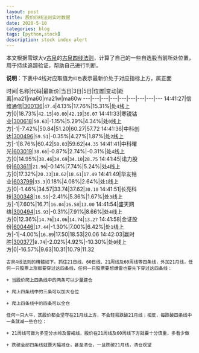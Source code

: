```yaml
---
layout: post
title: 股价四线法则实时数据
date: 2020-5-10
categories: blog
tags: [python,stock]
description: stock index alert
---
```



本文根据雪球大v[古泉](https://xueqiu.com/u/7148646888)的[古泉四线法则](https://xueqiu.com/7148646888/130498192)，计算了自己的一些自选股当前所处位置，用于持续追踪验证，帮助自己进行判断。

**说明**：下表中4线对应取值为`红色`表示最新价处于对应指标上方，属正面

时间|名称|代码|最新价|当日|3日|5日|位置|变动|距离|ma21|ma60|ma21w|ma60w
---|---|---|---|---|---|---|---|---
14:41:27|信维通信|[300136](https://xueqiu.com/S/SZ300136)|`47.4`|4.13%|17.76%|15.31%|处`4`线上方|0|18.73%|`42.15`|`40.00`|`42.19`|`36.07`
14:41:33|寒锐钴业|[300618](https://xueqiu.com/S/SZ300618)|`50.63`|-1.15%|5.29%|4.34%|处`0`线上方|-1|-7.42%|50.84|51.20|60.27|57.72
14:41:36|中科创达|[300496](https://xueqiu.com/S/SZ300496)|`59.51`|-0.35%|4.27%|1.87%|处`2`线上方|-1|8.76%|60.42|`58.03`|59.62|`44.35`
14:41:41|中科曙光|[603019](https://xueqiu.com/S/SH603019)|`38.66`|-0.87%|2.74%|-0.31%|处`4`线上方|0|14.95%|`38.46`|`34.69`|`34.10`|`28.75`
14:41:45|诺力股份|[603611](https://xueqiu.com/S/SH603611)|`21.96`|-0.14%|7.74%|5.24%|处`4`线上方|0|17.32%|`20.33`|`18.62`|`18.61`|`17.49`
14:41:49|华友钴业|[603799](https://xueqiu.com/S/SH603799)|`33.3`|0.18%|4.08%|2.64%|处`1`线上方|0|-1.46%|34.57|33.74|37.62|`30.10`
14:41:51|长亮科技|[300348](https://xueqiu.com/S/SZ300348)|`16.59`|-2.41%|5.36%|1.67%|处`3`线上方|-1|7.60%|16.71|`16.04`|`16.58`|`13.00`
14:41:54|盛天网络|[300494](https://xueqiu.com/S/SZ300494)|`15.93`|-0.31%|7.91%|8.66%|处`4`线上方|0|12.36%|`14.76`|`14.06`|`14.74`|`13.27`
14:41:58|金证股份|[600446](https://xueqiu.com/S/SH600446)|`17.44`|-1.30%|7.00%|6.42%|处`1`线上方|-1|-4.00%|`16.89`|17.50|18.53|20.06
14:42:03|赢时胜|[300377](https://xueqiu.com/S/SZ300377)|`8.74`|-2.02%|4.92%|-10.30%|处`0`线上方|0|-16.57%|9.63|10.31|10.79|11.32

```
古泉4线法则的精髓如下。抓住21日线、60日线、21周线及60周线等四条线，外加21月线，任何一只股票上涨都要穿过这四条线，任何一只股票要想爆雷也要先下穿过这四条线：

+ 当股价爬上四条线中的两条可以少量建仓

+ 爬上四条线中的三条可以加大仓位

+ 爬上四条线中的四条可以全仓

任何一只大牛，其股价都会坚守在21月线上方，不会轻易跌破21月线；相反，每跌破四条线中一条就减一些仓位：

+ 21周线可做为多空分水岭及警戒线，股价在21周线及60周线下方就要十分慎重，多看少做

+ 跌破全部四条线就要大幅减仓，甚至清仓，一旦跌破21月线，清仓观望
```